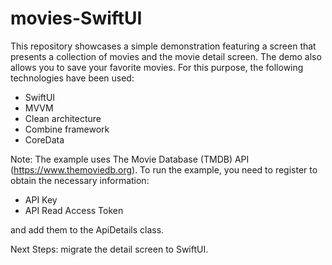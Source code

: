 # movies-SwiftUI

This repository showcases a simple demonstration featuring a screen that presents a collection of movies and the movie detail screen. The demo also allows you to save your favorite movies. For this purpose, the following technologies have been used:

* SwiftUI
* MVVM
* Clean architecture
* Combine framework
* CoreData

Note: The example uses The Movie Database (TMDB) API (https://www.themoviedb.org). To run the example, you need to register to obtain the necessary information:

* API Key
* API Read Access Token

and add them to the ApiDetails class.

Next Steps: migrate the detail screen to SwiftUI.